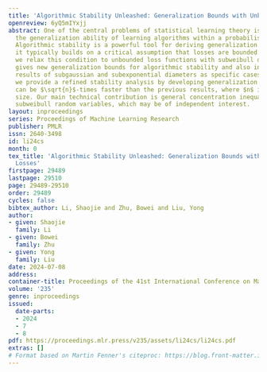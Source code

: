 ```yaml
---
title: 'Algorithmic Stability Unleashed: Generalization Bounds with Unbounded Losses'
openreview: 6yQ5mIYxjj
abstract: One of the central problems of statistical learning theory is quantifying
  the generalization ability of learning algorithms within a probabilistic framework.
  Algorithmic stability is a powerful tool for deriving generalization bounds, however,
  it typically builds on a critical assumption that losses are bounded. In this paper,
  we relax this condition to unbounded loss functions with subweibull diameter. This
  gives new generalization bounds for algorithmic stability and also includes existing
  results of subgaussian and subexponential diameters as specific cases. Furthermore,
  we provide a refined stability analysis by developing generalization bounds which
  can be $\sqrt{n}$-times faster than the previous results, where $n$ is the sample
  size. Our main technical contribution is general concentration inequalities for
  subweibull random variables, which may be of independent interest.
layout: inproceedings
series: Proceedings of Machine Learning Research
publisher: PMLR
issn: 2640-3498
id: li24cs
month: 0
tex_title: 'Algorithmic Stability Unleashed: Generalization Bounds with Unbounded
  Losses'
firstpage: 29489
lastpage: 29510
page: 29489-29510
order: 29489
cycles: false
bibtex_author: Li, Shaojie and Zhu, Bowei and Liu, Yong
author:
- given: Shaojie
  family: Li
- given: Bowei
  family: Zhu
- given: Yong
  family: Liu
date: 2024-07-08
address:
container-title: Proceedings of the 41st International Conference on Machine Learning
volume: '235'
genre: inproceedings
issued:
  date-parts:
  - 2024
  - 7
  - 8
pdf: https://proceedings.mlr.press/v235/assets/li24cs/li24cs.pdf
extras: []
# Format based on Martin Fenner's citeproc: https://blog.front-matter.io/posts/citeproc-yaml-for-bibliographies/
---
```

